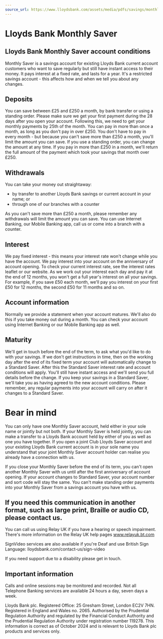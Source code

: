 ```yaml
---
source_url: https://www.lloydsbank.com/assets/media/pdfs/savings/monthly-saver-conditions.pdf
---
```


# Lloyds Bank Monthly Saver

## Lloyds Bank Monthly Saver account conditions

Monthly Saver is a savings account for existing Lloyds Bank current account customers who want to save regularly but still have instant access to their money. It pays interest at a fixed rate, and lasts for a year. It's a restricted savings account - this affects how and when we tell you about any changes.

## Deposits

You can save between $£ 25$ and $£ 250$ a month, by bank transfer or using a standing order.
Please make sure we get your first payment during the 28 days after you open your account. Following this, we need to get your monthly payments by 25th of the month.
You can pay in more than once a month, as long as you don't pay in over $£ 250$.
You don't have to pay in every month - but because you can't save more than $£ 250$ a month, you'll limit the amount you can save. If you use a standing order, you can change the amount at any time.
If you pay in more than $£ 250$ in a month, we'll return the full amount of the payment which took your savings that month over $£ 250$.

## Withdrawals

You can take your money out straightaway:

- by transfer to another Lloyds Bank savings or current account in your name; or
- through one of our branches with a counter

As you can't save more than $£ 250$ a month, please remember any withdrawals will limit the amount you can save.
You can use Internet Banking, our Mobile Banking app, call us or come into a branch with a counter.

## Interest

We pay fixed interest - this means your interest rate won't change while you have the account.
We pay interest into your account on the anniversary of account opening.
To check your current interest rate, see the interest rates leaflet or our website.
As we work out your interest each day and pay it at the end of 12 months, you won't get a full year's interest on all your savings. For example, if you save $£ 50$ each month, we'll pay you interest on your first $£ 50$ for 12 months, the second $£ 50$ for 11 months and so on.

## Account information

Normally we provide a statement when your account matures. We'll also do this if you take money out during a month.
You can check your account using Internet Banking or our Mobile Banking app as well.

## Maturity

We'll get in touch before the end of the term, to ask what you'd like to do with your savings.
If we don't get instructions in time, then on the working day after the end of its fixed term your account will automatically change to a Standard Saver. After this the Standard Saver interest rate and account conditions will apply.
You'll still have instant access and we'll send you full details before the change. If you keep your savings in a Standard Saver, we'll take you as having agreed to the new account conditions.
Please remember, any regular payments into your account will carry on after it changes to a Standard Saver.

# Bear in mind

You can only have one Monthly Saver account, held either in your sole name or jointly but not both.
If your Monthly Saver is held jointly, you can make a transfer to a Lloyds Bank account held by either of you as well as one you have together.
If you open a joint Club Lloyds Saver account and your existing Lloyds Bank current account is in your sole name you understand that your joint Monthly Saver account holder can realise you already have a connection with us.

If you close your Monthly Saver before the end of its term, you can't open another Monthly Saver with us until after the first anniversary of account opening. If your account changes to Standard Saver, your account number and sort code will stay the same.
You can't make standing order payments into your Monthly Saver from a savings account you have with us.

## If you need this communication in another format, such as large print, Braille or audio CD, please contact us.

You can call us using Relay UK if you have a hearing or speech impairment. There's more information on the Relay UK help pages www.relayuk.bt.com

SignVideo services are also available if you're Deaf and use British Sign Language: lloydsbank.com/contact-us/sign-video

If you need support due to a disability please get in touch.

## Important information

Calls and online sessions may be monitored and recorded. Not all Telephone Banking services are available 24 hours a day, seven days a week.

Lloyds Bank plc. Registered Office: 25 Gresham Street, London EC2V 7HN. Registered in England and Wales no. 2065. Authorised by the Prudential Regulation Authority and regulated by the Financial Conduct Authority and the Prudential Regulation Authority under registration number 119278.
This information is correct as of October 2024 and is relevant to Lloyds Bank plc products and services only.
